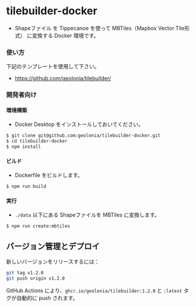 # tilebuilder-docker

- Shapeファイル を Tippecanoe を使って MBTiles（Mapbox Vector Tile形式） に変換する Docker 環境です。  

### 使い方

下記のテンプレートを使用して下さい。
- https://github.com/geolonia/tilebuilder/

### 開発者向け

#### 環境構築
- Docker Desktop をインストールしておいてください。

```bash
$ git clone git@github.com:geolonia/tilebuilder-docker.git
$ cd tilebuilder-docker
$ npm install
```

#### ビルド

- Dockerfile をビルドします。

```bash
$ npm run build
```

#### 実行

- `./data` 以下にある Shapeファイルを MBTiles に変換します。

```bash
$ npm run create:mbtiles
```

## バージョン管理とデプロイ

新しいバージョンをリリースするには：

```bash
git tag v1.2.0
git push origin v1.2.0
```

GitHub Actions により、`ghcr.io/geolonia/tilebuilder:1.2.0` と `:latest` タグが自動的に push されます。
